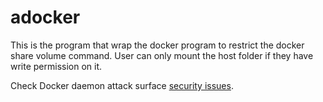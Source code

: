 # adocker
This is the program that wrap the docker program  to restrict the docker share volume command. User can only mount  the host folder if they have write permission on it.

Check Docker daemon attack surface [security issues](https://docs.docker.com/engine/security/security/).
